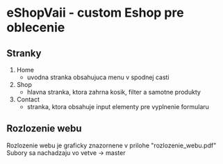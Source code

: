 # eShopVaii - custom Eshop pre oblecenie

## Stranky

1. Home
    - uvodna stranka obsahujuca menu v spodnej casti
2. Shop
    - hlavna stranka, ktora zahrna kosik, filter a samotne produkty
3. Contact
    - stranka, ktora obsahuje input elementy pre vyplnenie formularu

## Rozlozenie webu
Rozlozenie webu je graficky znazornene v prilohe "rozlozenie_webu.pdf"
Subory sa nachadzaju vo vetve -> master
